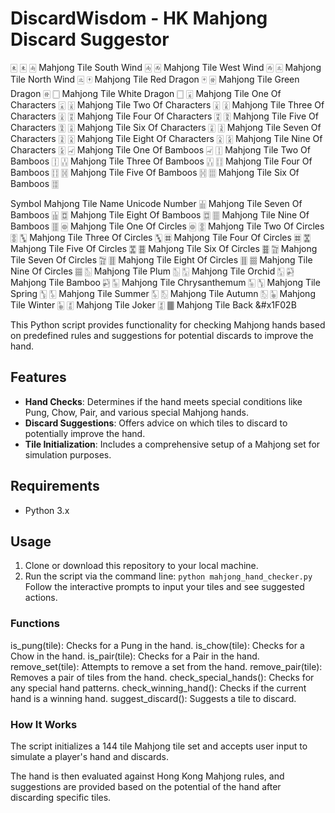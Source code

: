 # DiscardWisdom - HK Mahjong Discard Suggestor

🀀		&#x1F000;
🀁	Mahjong Tile South Wind	&#x1F001;
🀂	Mahjong Tile West Wind	&#x1F002;
🀃	Mahjong Tile North Wind	&#x1F003;
🀄	Mahjong Tile Red Dragon	&#x1F004;
🀅	Mahjong Tile Green Dragon	&#x1F005;
🀆	Mahjong Tile White Dragon	&#x1F006;
🀇	Mahjong Tile One Of Characters	&#x1F007;
🀈	Mahjong Tile Two Of Characters	&#x1F008;
🀉	Mahjong Tile Three Of Characters	&#x1F009;
🀊	Mahjong Tile Four Of Characters	&#x1F00A;
🀋	Mahjong Tile Five Of Characters	&#x1F00B;
🀌	Mahjong Tile Six Of Characters	&#x1F00C;
🀍	Mahjong Tile Seven Of Characters	&#x1F00D;
🀎	Mahjong Tile Eight Of Characters	&#x1F00E;
🀏	Mahjong Tile Nine Of Characters	&#x1F00F;
🀐	Mahjong Tile One Of Bamboos	&#x1F010;
🀑	Mahjong Tile Two Of Bamboos	&#x1F011;
🀒	Mahjong Tile Three Of Bamboos	&#x1F012;
🀓	Mahjong Tile Four Of Bamboos	&#x1F013;
🀔	Mahjong Tile Five Of Bamboos	&#x1F014;
🀕	Mahjong Tile Six Of Bamboos	&#x1F015;

Symbol	Mahjong Tile Name	Unicode Number
🀖	Mahjong Tile Seven Of Bamboos	&#x1F016;
🀗	Mahjong Tile Eight Of Bamboos	&#x1F017;
🀘	Mahjong Tile Nine Of Bamboos	&#x1F018;
🀙	Mahjong Tile One Of Circles	&#x1F019;
🀚	Mahjong Tile Two Of Circles	&#x1F01A;
🀛	Mahjong Tile Three Of Circles	&#x1F01B;
🀜	Mahjong Tile Four Of Circles	&#x1F01C;
🀝	Mahjong Tile Five Of Circles	&#x1F01D;
🀞	Mahjong Tile Six Of Circles	&#x1F01E;
🀟	Mahjong Tile Seven Of Circles	&#x1F01F;
🀠	Mahjong Tile Eight Of Circles	&#x1F020;
🀡	Mahjong Tile Nine Of Circles	&#x1F021;
🀢	Mahjong Tile Plum	&#x1F022;
🀣	Mahjong Tile Orchid	&#x1F023;
🀤	Mahjong Tile Bamboo	&#x1F024;
🀥	Mahjong Tile Chrysanthemum	&#x1F025;
🀦	Mahjong Tile Spring	&#x1F026;
🀧	Mahjong Tile Summer	&#x1F027;
🀨	Mahjong Tile Autumn	&#x1F028;
🀩	Mahjong Tile Winter	&#x1F029;
🀪	Mahjong Tile Joker	&#x1F02A;
🀫	Mahjong Tile Back	&#x1F02B

This Python script provides functionality for checking Mahjong hands based on predefined rules and suggestions for potential discards to improve the hand.

## Features

- **Hand Checks**: Determines if the hand meets special conditions like Pung, Chow, Pair, and various special Mahjong hands.
- **Discard Suggestions**: Offers advice on which tiles to discard to potentially improve the hand.
- **Tile Initialization**: Includes a comprehensive setup of a Mahjong set for simulation purposes.

## Requirements

- Python 3.x

## Usage

1. Clone or download this repository to your local machine.
2. Run the script via the command line:
   ```python mahjong_hand_checker.py```
Follow the interactive prompts to input your tiles and see suggested actions.

### Functions
is_pung(tile): Checks for a Pung in the hand.
is_chow(tile): Checks for a Chow in the hand.
is_pair(tile): Checks for a Pair in the hand.
remove_set(tile): Attempts to remove a set from the hand.
remove_pair(tile): Removes a pair of tiles from the hand.
check_special_hands(): Checks for any special hand patterns.
check_winning_hand(): Checks if the current hand is a winning hand.
suggest_discard(): Suggests a tile to discard.

### How It Works
The script initializes a 144 tile Mahjong tile set and accepts user input to simulate a player's hand and discards. 

The hand is then evaluated against Hong Kong Mahjong rules, and suggestions are provided based on the potential of the hand after discarding specific tiles.
